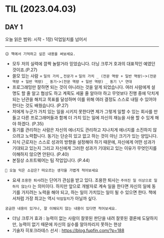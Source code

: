 # TIL (2023.04.03)

## DAY 1

오늘 읽은 범위: 시작 - 1장) 덕업일치를 넘어서

---

```
😉 책에서 기억하고 싶은 내용을 써보세요.
```

- 모두 저의 실력에 깜짝 놀랄거라 믿었습니다. 더닝 크루거 호과의 대표적인 예였던 것이죠.(P.27)
- 쓸모 있는 사람 = `일의 가치` _ `전문가` = `일의 가치 _ (전문 역량 + 일반 역량)`->`(전문 역량 + 일반 역량) _ 동기`->`(전문 역량 + 일반 역량) _ 동기 \* 연대`
- 프로그래밍만 잘하면 되는 것이 아니라는 것을 알게 되었습니다. 여러 사람에게 설명도 할 줄 알고 협상도 하고 계획도 세울 줄 알아야 하고 무엇보다 진행 중에 닥치게 되는 난관을 해치고 목표를 달성하며 이를 위해 여러 결정도 스스로 내릴 수 있어야 한다는 것도 배웠습니다. (P.27)
- 저에게 누군가 가치 있는 일을 시키지 못한다면 제가 그렇게 일할 수 있는 회사를 만들고 다른 프로그래머들과 함께 더 가치 있는 일에 자신의 재능을 사용 할 수 있게 해야 하겠다. (P.35)
- 동기를 관리하는 사람은 자신의 에너지도 관리하고 지나치게 에너지를 소진하지 않으려고 노력합니다. 동기는 단순히 있고 없고 하는 것이 아닌 크기가 있는 양입니다.
- 지식 근로자는 스스로 성과의 방향을 설정해야 하기 때문에, 자신에게 어떤 성과가 기대되고 있는지 그리고 자신에게 그러한 성과가 기대되고 있는 이유가 무엇인지를 이해하지 않으면 안된다. (P.40)
- 본질상 소프트웨어는 팀 작업입니다. (P.44)

```
🤔 오늘 익은 소감은? 떠오르는 생각을 가볍게 적어보세요
```

- 요새 `조용한 퇴사`라는 단어가 관심을 받고 있다. 조용한 퇴사는 `주어진 일 이상으로 일하지 않는다` 는 의미이다. 하지만 앞으로 개발자로 계속 일을 한다면 자신의 일에 동기를 가지려는 노력을 해야 되고, 하는 일이 가치있는 일이 될 수 있으면 한다.
  책에서처럼 가장 최고는 역시 `덕업일치`가 아닐까 싶다.

```
궁금한 내용이 있거나, 잘 이해되지 않는 내용이 있다면 적어보세요.
```

- 더닝 크루거 효과 : 능력이 없는 사람이 잘못된 판단을 내려 잘못된 결론에 도달하지만, 능력이 없기 때문에 자신의 실수를 알아차리지 못하는 현상
- 기술자 히포크라테스 선서 : https://blog.fupfin.com/?p=188
